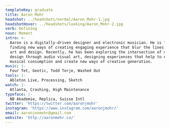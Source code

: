 ```yaml
---
templateKey: graduate
title: Aaron Mohr
headshot: ../headshots/normal/Aaron_Mohr-1.jpg
headshotHover: ../headshots/looking/Aaron_Mohr-2.jpg
verb: Defining
noun: Moment
intro: >-
  Aaron is a digitally-driven designer and electronic musician. He is focused on
  finding new ways of creating engaging experience that blur the lines between
  art and design. Recently, he has been exploring the intersection of music and
  design through audio visual art, designing experiences that help to enhance
  musical consumption and create new ways of creative generation.
music: |-
  Four Tet, Geotic, Todd Terje, Washed Out
tools: |-
  Ableton Live, Processing, Sketch
watch: |-
  Atlanta, Crashing, High Maintenance
typeface: |-
  NB Akademie, Replica, Suisse Intl
twitter: 'https://twitter.com/aaronjmohr'
instagram: 'https://www.instagram.com/aaronjmohr/'
email: aaronjonmohr@gmail.com
website: 'http://aaronmohr.co/'
---
```

